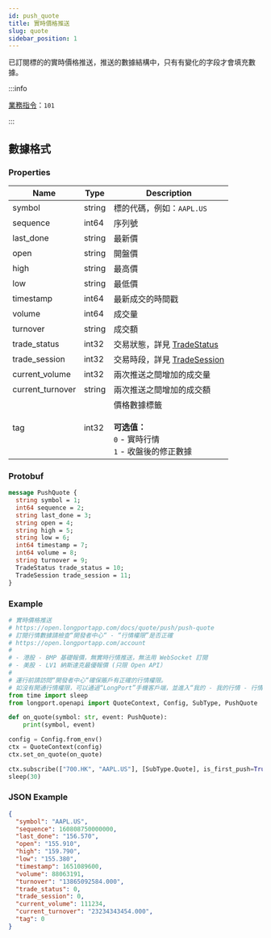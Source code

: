 ```yaml
---
id: push_quote
title: 實時價格推送
slug: quote
sidebar_position: 1
---
```


已訂閱標的的實時價格推送，推送的數據結構中，只有有變化的字段才會填充數據。

<SDKLinks module="quote" klass="QuoteContext" method="set_on_quote" go="OnQuote" />

:::info

[業務指令](../../socket/protocol/push)：`101`

:::

## 數據格式

### Properties

| Name             | Type   | Description                                                                           |
| ---------------- | ------ | ------------------------------------------------------------------------------------- |
| symbol           | string | 標的代碼，例如：`AAPL.US`                                                             |
| sequence         | int64  | 序列號                                                                                |
| last_done        | string | 最新價                                                                                |
| open             | string | 開盤價                                                                                |
| high             | string | 最高價                                                                                |
| low              | string | 最低價                                                                                |
| timestamp        | int64  | 最新成交的時間戳                                                                      |
| volume           | int64  | 成交量                                                                                |
| turnover         | string | 成交額                                                                                |
| trade_status     | int32  | 交易狀態，詳見 [TradeStatus](../objects#tradestatus---交易狀態)                       |
| trade_session    | int32  | 交易時段，詳見 [TradeSession](../objects#tradesession---交易時段)                     |
| current_volume   | int32  | 兩次推送之間增加的成交量                                                              |
| current_turnover | string | 兩次推送之間增加的成交額                                                              |
| tag              | int32  | 價格數據標籤 <br /><br />**可选值：**<br />`0` - 實時行情<br />`1` - 收盤後的修正數據 |

### Protobuf

```protobuf
message PushQuote {
  string symbol = 1;
  int64 sequence = 2;
  string last_done = 3;
  string open = 4;
  string high = 5;
  string low = 6;
  int64 timestamp = 7;
  int64 volume = 8;
  string turnover = 9;
  TradeStatus trade_status = 10;
  TradeSession trade_session = 11;
}
```

### Example

```python
# 實時價格推送
# https://open.longportapp.com/docs/quote/push/push-quote
# 訂閱行情數據請檢查“開發者中心“ - “行情權限”是否正確
# https://open.longportapp.com/account
#
# - 港股 - BMP 基礎報價，無實時行情推送，無法用 WebSocket 訂閱
# - 美股 - LV1 納斯達克最優報價 (只限 Open API）
#
# 運行前請訪問“開發者中心“確保賬戶有正確的行情權限。
# 如沒有開通行情權限，可以通過“LongPort”手機客戶端，並進入“我的 - 我的行情 - 行情商城”購買開通行情權限。
from time import sleep
from longport.openapi import QuoteContext, Config, SubType, PushQuote

def on_quote(symbol: str, event: PushQuote):
    print(symbol, event)

config = Config.from_env()
ctx = QuoteContext(config)
ctx.set_on_quote(on_quote)

ctx.subscribe(["700.HK", "AAPL.US"], [SubType.Quote], is_first_push=True)
sleep(30)
```

### JSON Example

```json
{
  "symbol": "AAPL.US",
  "sequence": 160808750000000,
  "last_done": "156.570",
  "open": "155.910",
  "high": "159.790",
  "low": "155.380",
  "timestamp": 1651089600,
  "volume": 88063191,
  "turnover": "13865092584.000",
  "trade_status": 0,
  "trade_session": 0,
  "current_volume": 111234,
  "current_turnover": "23234343454.000",
  "tag": 0
}
```
